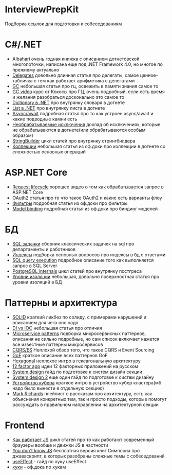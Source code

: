 # InterviewPrepKit
Подборка ссылок для подготовки к собеседованиям
# C#/.NET
- [Albahari](http://www.albahari.com/threading/) очень годная книжка с описанием дотнетовской многопоточки, написана еще под .NET Framework 4.0, но многое по прежнему актуально
- [Delegates](https://habr.com/ru/post/198694/) довольно длинная статья про делегаты, самое ценное- табличка с тем как работает арифметика с делегатами
- [GC](https://habr.com/ru/company/clrium/blog/463293/) небольшая статья про гц, освежить в памяти знания самое то
- [GC video](https://www.youtube.com/playlist?list=PLpUkQYy-K8Y-wYcDgDXKhfs6OT8fFQtVm) курс от Кокосы про ГЦ, очень подробный, если есть время и желания разобраться досконально это самое то
- [Dictionary в .NET](https://bool.dev/blog/detail/dictionary-v-csharp) про внутрянку словаря в дотнете
- [List в .NET](https://habr.com/ru/company/pvs-studio/blog/691476/) про внутрянку листа в дотнете
- [Async/await](https://habr.com/ru/post/470830/) подробная статья про то как устроен async/await и какие подводные камни есть
- [Необрабатываемые исключения](https://www.youtube.com/watch?v=m7XwI0cG8Uw&list=PLbxr_aGL4q3QSpzuwBWMD_tOmo9t7QYDP) доклад об исключениях, которые не обрабатываются в дотнете(или обрабатываются особым образом)
- [StringBuilder](https://andrewlock.net/series/a-deep-dive-on-stringbuilder/) цикл статей про внутрянку стрингбилдера
- [Коллекции](https://learn.microsoft.com/en-us/dotnet/standard/collections/) небольшая статья из оф.доки про коллекции в дотнете со сложностью основных операций
# ASP.NET Core
- [Request lifecycle](https://www.youtube.com/watch?v=0UZf_7c_EeE) хорошее видео о том как обрабатывается запрос в ASP.NET Core
- [OAuth2](https://habr.com/ru/company/dododev/blog/520046/) статья про то что такое OAuth2 и какие есть варианты флоу
- [Фильтры](https://learn.microsoft.com/en-us/ASPNET/core/MVC/controllers/filters?view=aspnetcore-6.0) подробная статья из оф.доки про фильтры
- [Model binding](https://learn.microsoft.com/en-us/aspnet/core/mvc/models/model-binding?view=aspnetcore-6.0) подробная статья из оф.доки про биндинг моделей
# БД
- [SQL задачки](https://habr.com/en/post/461567/) сборник классических задачек на sql про департаменты и работников
- [Индексы](https://habr.com/ru/post/247373/) подборка основных вопросов про индексы в бд с ответами
- [SQL query execution](http://rusanu.com/2013/08/01/understanding-how-sql-server-executes-a-query/) подробное описание того как выполняется запрос в SQL Server
- [PostgreSQL internals](https://habr.com/ru/company/postgrespro/blog/442804/) цикл статей про внутрянку постгреса
- [Уровни изоляции](https://medium.com/pseudo-blog/%D1%83%D1%80%D0%BE%D0%B2%D0%BD%D0%B8-%D0%B8%D0%B7%D0%BE%D0%BB%D1%8F%D1%86%D0%B8%D0%B8-%D1%82%D1%80%D0%B0%D0%BD%D0%B7%D0%B0%D0%BA%D1%86%D0%B8%D0%B9-87cd2b129de1) небольшая, довольно поверхностная статья про уровни изоляций в БД
# Паттерны и архитектура
- [SOLID](http://sergeyteplyakov.blogspot.com/2014/10/solid.html) краткий ликбез по солиду, с примерами нарушений и описанием для чего оно надо
- [DI vs IOC](http://sergeyteplyakov.blogspot.com/2014/11/di-vs-dip-vs-ioc.html) небольшая статья про отличия
- [Microservice patterns](https://microservices.io/patterns/index.html) подборка микросервисных паттернов, описания не сильно подробные, но сам список включает кажется все известные паттерны микросервисов
- [CQRS/ES](https://bool.dev/blog/detail/pattern-cqrs-i-event-sourcing) Неплохой обзор того, что такое CQRS и Event Sourcing
- [GoF](https://bool.dev/blog/detail/gof-design-patterns) краткое описание всех паттернов GoF
- [Hexagonal](https://habr.com/ru/post/427739/) неплохое интро в гексагональную архитектуру
- [12 factor app](https://12factor.net/ru/) идеи 12 факторных приложений на русском
- [System design](https://github.com/donnemartin/system-design-primer) гайд по подготовке к систем дизайн секции
- [System design 2](https://github.com/karanpratapsingh/system-design) еще один гайд по подготовке к систем дизайну
- [Устройство кубера](https://habr.com/ru/company/flant/blog/583660/) краткое интро в устройство кубер кластера(мб надо было вынести в отдельную секцию)
- [Mark Richards](https://www.youtube.com/playlist?list=PLdsOZAx8I5umhnn5LLTNJbFgwA3xbycar) плейлист с рассказам про архитектуру, есть как объяснения конкретных тем, так и просто подходы, которые помогут рассуждать в правильном направлении на архитектурной секции
# Frontend
- [Как работает JS](https://habr.com/ru/company/ruvds/blog/348424/) цикл статей про то как работают современный браузеры вообще и движки JS в частности
- [You don't know JS](https://github.com/getify/You-Dont-Know-JS) бесплатная версия книг Симпсона про джаваскрипт, в которых разобраны сложные темы с собеседований
- [useEffect](https://habr.com/ru/company/ruvds/blog/445276/) - гайд по хуку useEffect
- [хуки](https://reactjs.org/docs/hooks-overview.html) - оф.дока по хукам
